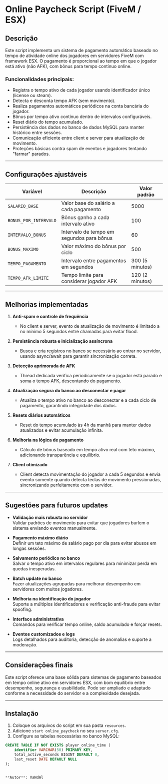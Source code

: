 # Online Paycheck Script (FiveM / ESX)

## Descrição

Este script implementa um sistema de pagamento automático baseado no tempo de atividade online dos jogadores em servidores FiveM com framework ESX. O pagamento é proporcional ao tempo em que o jogador está ativo (não AFK), com bônus para tempo contínuo online.

### Funcionalidades principais:

- Registra o tempo ativo de cada jogador usando identificador único (license ou steam).
- Detecta e desconta tempo AFK (sem movimento).
- Realiza pagamentos automáticos periódicos na conta bancária do jogador.
- Bônus por tempo ativo contínuo dentro de intervalos configuráveis.
- Reset diário do tempo acumulado.
- Persistência dos dados no banco de dados MySQL para manter histórico entre sessões.
- Comunicação eficiente entre client e server para atualização de movimento.
- Proteções básicas contra spam de eventos e jogadores tentando "farmar" parados.

---

## Configurações ajustáveis

| Variável           | Descrição                                | Valor padrão       |
|--------------------|------------------------------------------|--------------------|
| `SALARIO_BASE`     | Valor base do salário a cada pagamento  | 5000               |
| `BONUS_POR_INTERVALO` | Bônus ganho a cada intervalo ativo      | 100                |
| `INTERVALO_BONUS`  | Intervalo de tempo em segundos para bônus | 60                 |
| `BONUS_MAXIMO`     | Valor máximo do bônus por ciclo         | 500                |
| `TEMPO_PAGAMENTO`  | Intervalo entre pagamentos em segundos  | 300 (5 minutos)    |
| `TEMPO_AFk_LIMITE` | Tempo limite para considerar jogador AFK | 120 (2 minutos)    |

---

## Melhorias implementadas

1. **Anti-spam e controle de frequência**  
   - No client e server, evento de atualização de movimento é limitado a no mínimo 5 segundos entre chamadas para evitar flood.

2. **Persistência robusta e inicialização assíncrona**  
   - Busca e cria registros no banco se necessário ao entrar no servidor, usando async/await para garantir sincronização correta.

3. **Detecção aprimorada de AFK**  
   - Thread dedicada verifica periodicamente se o jogador está parado e soma o tempo AFK, descontando do pagamento.

4. **Atualização segura do banco ao desconectar e pagar**  
   - Atualiza o tempo ativo no banco ao desconectar e a cada ciclo de pagamento, garantindo integridade dos dados.

5. **Resets diários automáticos**  
   - Reset do tempo acumulado às 4h da manhã para manter dados atualizados e evitar acumulação infinita.

6. **Melhoria na lógica de pagamento**  
   - Cálculo de bônus baseado em tempo ativo real com teto máximo, adicionando transparência e equilíbrio.

7. **Client otimizado**  
   - Client detecta movimentação do jogador a cada 5 segundos e envia evento somente quando detecta teclas de movimento pressionadas, sincronizando perfeitamente com o servidor.

---

## Sugestões para futuros updates

- **Validação mais robusta no servidor**  
  Validar padrões de movimento para evitar que jogadores burlem o sistema enviando eventos manualmente.

- **Pagamento máximo diário**  
  Definir um teto máximo de salário pago por dia para evitar abusos em longas sessões.

- **Salvamento periódico no banco**  
  Salvar o tempo ativo em intervalos regulares para minimizar perda em quedas inesperadas.

- **Batch update no banco**  
  Fazer atualizações agrupadas para melhorar desempenho em servidores com muitos jogadores.

- **Melhoria na identificação do jogador**  
  Suporte a múltiplos identificadores e verificação anti-fraude para evitar spoofing.

- **Interface administrativa**  
  Comandos para verificar tempo online, saldo acumulado e forçar resets.

- **Eventos customizados e logs**  
  Logs detalhados para auditoria, detecção de anomalias e suporte a moderação.

---

## Considerações finais

Este script oferece uma base sólida para sistemas de pagamento baseados em tempo online ativo em servidores ESX, com bom equilíbrio entre desempenho, segurança e usabilidade. Pode ser ampliado e adaptado conforme a necessidade do servidor e a complexidade desejada.

---

## Instalação

1. Coloque os arquivos do script em sua pasta `resources`.
2. Adicione `start online_paycheck` no seu `server.cfg`.
3. Configure as tabelas necessárias no banco MySQL:
```sql
CREATE TABLE IF NOT EXISTS player_online_time (
    identifier VARCHAR(50) PRIMARY KEY,
    total_active_seconds BIGINT DEFAULT 0,
    last_reset DATE DEFAULT NULL
);


**Autor**: VaNdAl
